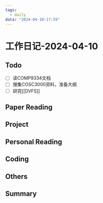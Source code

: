 ```yaml
---
tags:
  - daily
data: "2024-04-10:17:59"
---
```

# 工作日记-2024-04-10
## Todo
- [ ] 读COMP9334文档
- [ ] 搜集COSC3000资料，准备大纲
- [ ] 研究[[DVFS]]
## Paper Reading
## Project
## Personal Reading
## Coding
## Others
## Summary
